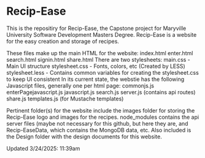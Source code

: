 # Recip-Ease
 This is the repositiry for Recip-Ease, the Capstone project for Maryville University Software Development Masters Degree. Recip-Ease is a website for the easy creation and storage of recipes.

These files make up the main HTML for the website:
  index.html
  enter.html
  search.html
  signin.html
  share.html
There are two stylesheets: 
  main.css - Main UI structure
  stylesheet.css - Fonts, colors, etc (Created by LESS)
  stylesheet.less - Contains common variables for creating the stylesheet.css to keep UI consistent
In its current state, the webstie has the following Javascript files, generally one per html page:
  commonjs.js
  enterPagejavascript.js
  javascript.js
  search.js
  server.js (contains api routes)
  share.js
  templates.js (for Mustache templates)

Pertinent folder(s) for the website include the images folder for storing the Recip-Ease logo and images for the recipes. node_modules contains the api server files (maybe not necessary for this github, but here they are, and Recip-EaseData, which contains the MongoDB data, etc. Also included is the Design folder with the design documents for this website.

Updated 3/24/2025: 11:39am
